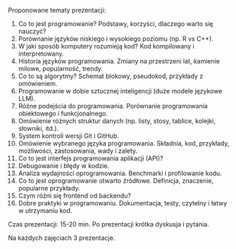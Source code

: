 Proponowane tematy prezentacji:

1. Co to jest programowanie? Podstawy, korzyści, dlaczego warto się nauczyć?
2. Porównanie języków niskiego i wysokiego poziomu (np. R vs C++).
3. W jaki sposób komputery rozumieją kod? Kod kompilowany i interpretowany.
4. Historia języków programowania. Zmiany na przestrzeni lat, kamienie milowe, popularność, trendy.
5. Co to są algorytmy? Schemat blokowy, pseudokod, przykłady z omówieniem.
6. Programowanie w dobie sztucznej inteligencji (duże modele językowe LLM).
7. Różne podejścia do programowania. Porównanie programowania obiektowego i funkcjonalnego.
8. Omówienie różnych struktur danych (np. listy, stosy, tablice, kolejki, słowniki, itd.).
9. System kontroli wersji Git i GitHub.
10. Omówienie wybranego języka programowania. Składnia, kod, przykłady, możliwości, zastosowania, wady i zalety.
11. Co to jest interfejs programowania aplikacji (API)?
12. Debugowanie i błędy w kodzie.
13. Analiza wydajności oprogramowania. Benchmarki i profilowanie kodu.
14. Co to jest oprogramowanie otwarto źródłowe. Definicja, znaczenie, popularne przykłady.
15. Czym różni się frontend od backendu?
16. Dobre praktyki w programowaniu. Dokumentacja, testy, czytelny i łatwy w utrzymaniu kod.

Czas prezentacji: 15-20 min. Po prezentacji krótka dyskusja i pytania.

Na każdych zajęciach 3 prezentacje.
